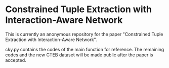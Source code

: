 # Constrained Tuple Extraction with Interaction-Aware Network
This is currently an anonymous repository for the paper "Constrained Tuple Extraction with Interaction-Aware Network".

cky.py contains the codes of the main function for reference. The remaining codes and the new CTEB dataset will be made public after the paper is accepted.
